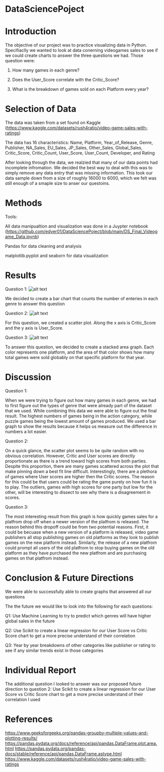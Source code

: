 # DataSciencePoject

# Introduction
  The objective of our project was to practice visualizing data in Python. Specifiaclly we wanted to look at data conerning videogames sales to see if we could create charts to answer the three questions we had. Those question were:
  
   1. How many games in each genre?
        
   2. Does the User_Score correlate with the Critic_Score?
    
   3. What is the breakdown of games sold on each Platform every year?


# Selection of Data
  
  The data was taken from a set found on Kaggle (https://www.kaggle.com/datasets/rush4ratio/video-game-sales-with-ratings)
  
  The data has 16 characteristics: Name, Platform, Year_of_Release, Genre, Publisher, NA_Sales, EU_Sales, JP_Sales, Other_Sales, Global_Sales, Critic_Score, Critic_Count, User_Score, User_Count, Developer, and Rating
  
  After looking through the data, we realzied that many of our data points had incomplete infromation. We decided the best way to deal with this was to simply remove any data entry that was missing information. This took our data sample down from a size of roughly 16000 to 6000, which we felt was still enough of a smaple size to anser our questoins.

# Methods
  Tools: 
  
   All data manipualtion and visualization was done in a Juypter notebook (https://github.com/edyer01/DataSciencePoject/blob/main/DS_Final_Videogame_Data.ipynb)
   
   Pandas for data cleaning and analysis
   
   matplotlib.pyplot and seaborn for data visualization
          

# Results
  Question 1:
  ![alt text](https://github.com/edyer01/DataSciencePoject/blob/main/Q1.jpg)
  
  We decided to create a bar chart that counts the number of enteries in each genre to answer this question 
  
  Question 2:
  ![alt text](https://github.com/edyer01/DataSciencePoject/blob/main/Q2.jpg)
  
  For this question, we created a scatter plot. Along the x axis is Critic_Score and the y axis is User_Score.
  
  Question 3:
  ![alt text](https://github.com/edyer01/DataSciencePoject/blob/main/Q3.jpg)
  
  To answer this question, we decided to create a stacked area graph. Each color represents one platform, and the area of that color shows how many total games were sold globably on that specific platform for that year.

# Discussion
Question 1:

When we were trying to figure out how many games in each genre, we had to first figure out the types of genre that were already part of the dataset that we used. While combining this data we were able to figure out the final result. The highest numbers of games being in the action category, while puzzle games being the lowest amount of games produced. We used a bar graph to show the results because it helps us measure out the difference in numbers a lot easier.

Question 2:

On a quick glance, the scatter plot seems to be quite random with no obvious correlation. However, Critic and User scores are directly proportionate as there is a trend toward high scores from both parties. Despite this proportion, there are many games scattered across the plot that make pinning down a best fit line difficult. Interestingly, there are a plethora of games where User scores are higher then the Critic scores. The reason for this could be that users could be rating the game purely on how fun it is to play. The outliers, games with high scores for one party but low for the other, will be interesting to dissect to see why there is a disagreement in scores.

Question 3:
 
 The most interesting result from this graph is how quickly games sales for a platfrom drop off when a newer version of the platfrom is released. The reason behind this dropoff could be from two potential reasons. First, it could be becuase when a new version of a platform is released, video game publishers all stop publishing games on old platforms as they look to publish games on the new platform instead. Similarly, the release of a new platfrom could prompt all users of the old platfrom to stop buying games on the old platform as they have purchased the new platfrom and are purchasing games on that platfrom instead.
 
# Conclusion & Future Directions
  
  We were able to successfully able to create graphs that answered all our questions

  The the future we would like to look into the following for each questions:
  
   Q1: Use Machine Learning to try to predict which genres will have higher global sales in the future
  
   Q2: Use Scikit to create a linear regression for our User Score vs Critic Score chart to get a more precise understand of their correlation
  
   Q3: Year by year breakdowns of other categories like publisher or rating to see if any similar trends exist in those categories
   
 
 # Individual Report
 
   The additional question I looked to answer was our proposed future direction to question 2:
    Use Scikit to create a linear regression for our User Score vs Critic Score chart to get a more precise understand of their correlation
    I used 


# References
  https://www.geeksforgeeks.org/pandas-groupby-multiple-values-and-plotting-results/
  https://pandas.pydata.org/docs/reference/api/pandas.DataFrame.plot.area.html
   https://pandas.pydata.org/pandas-docs/stable/reference/api/pandas.DataFrame.astype.html
   https://www.kaggle.com/datasets/rush4ratio/video-game-sales-with-ratings

